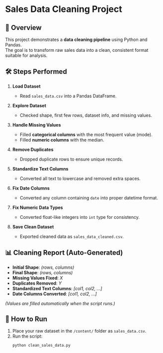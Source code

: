 # Sales Data Cleaning Project

## 📌 Overview
This project demonstrates a **data cleaning pipeline** using Python and Pandas.  
The goal is to transform raw sales data into a clean, consistent format suitable for analysis.

## 🛠️ Steps Performed
1. **Load Dataset**  
   - Read `sales_data.csv` into a Pandas DataFrame.  

2. **Explore Dataset**  
   - Checked shape, first few rows, dataset info, and missing values.  

3. **Handle Missing Values**  
   - Filled **categorical columns** with the most frequent value (mode).  
   - Filled **numeric columns** with the median.  

4. **Remove Duplicates**  
   - Dropped duplicate rows to ensure unique records.  

5. **Standardize Text Columns**  
   - Converted all text to lowercase and removed extra spaces.  

6. **Fix Date Columns**  
   - Converted any column containing `date` into proper datetime format.  

7. **Fix Numeric Data Types**  
   - Converted float-like integers into `int` type for consistency.  

8. **Save Clean Dataset**  
   - Exported cleaned data as `sales_data_cleaned.csv`.  

## 📊 Cleaning Report (Auto-Generated)
- **Initial Shape**: *(rows, columns)*  
- **Final Shape**: *(rows, columns)*  
- **Missing Values Fixed**: *X*  
- **Duplicates Removed**: *Y*  
- **Standardized Text Columns**: *[col1, col2, ...]*  
- **Date Columns Converted**: *[col1, col2, ...]*  

*(Values are filled automatically when the script runs.)*

## 🚀 How to Run
1. Place your raw dataset in the `/content/` folder as `sales_data.csv`.  
2. Run the script:
   ```bash
   python clean_sales_data.py
